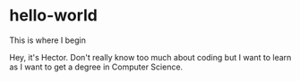# hello-world
This is where I begin

Hey, it's Hector. Don't really know too much about coding but I want to learn as I want to get a degree in Computer Science.
